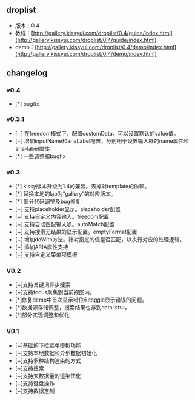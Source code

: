 ## droplist

* 版本：0.4
* 教程：[http://gallery.kissyui.com/droplist/0.4/guide/index.html](http://gallery.kissyui.com/droplist/0.4/guide/index.html)
* demo：[http://gallery.kissyui.com/droplist/0.4/demo/index.html](http://gallery.kissyui.com/droplist/0.4/demo/index.html)

## changelog

### v0.4
- [*] bugfix

### v0.3.1
- [+] 在freedom模式下，配置customData，可以设置默认的value值。
- [+] 增加inputName和ariaLabel配置，分别用于设置输入框的name属性和aria-label属性。
- [*] 一些调整和bugfix

### v0.3

- [*] kissy版本升级为1.4的兼容。去掉对template的依赖。
- [*] 替换本地的lap为“gallery”的对应版本。
- [*] 部分代码调整及bug修复
- [+] 支持placeholder显示。placeholder配置
- [+] 支持自定义内容输入。freedom配置
- [+] 支持自动匹配输入项。autoMatch配置
- [+] 支持搜索无结果的显示配置。emptyFormat配置
- [+] 增加doWith方法。针对指定的值是否匹配，以执行对应的处理逻辑。
- [+] 添加ARIA属性支持
- [+] 支持自定义菜单项模板

### V0.2

- [+]支持关键词异步搜索
- [+]支持focus聚焦到当前视图内。
- [*]修复demo中首次显示错位和toggle显示错误的问题。
- [*]数据源存储调整，搜索结果也存到datalist中。
- [*]部分实现调整和优化

### V0.1

- [+]基础的下拉菜单模拟功能
- [+]支持本地数据和异步数据初始化
- [+]支持多种结构渲染的方式
- [+]支持搜索
- [+]支持大数据量的渲染优化
- [+]支持键盘操作
- [+]支持数据定制

